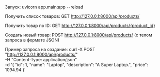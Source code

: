 Запуск:
uvicorn app.main:app --reload

Получить список товаров:
GET http://127.0.0.1:8000/api/products/

Получить товар по ID: 
GET http://127.0.0.1:8000/api/products/{product_id}

Создать новый товар: 
POST http://127.0.0.1:8000/api/products/ (с телом запроса в формате JSON)

Пример запроса на создание:
curl -X POST "http://127.0.0.1:8000/api/products/" \
-H "Content-Type: application/json" \
-d '{
  "id": 1,
  "name": "Laptop",
  "description": "A Super Laptop.",
  "price": 1094.94
}'
